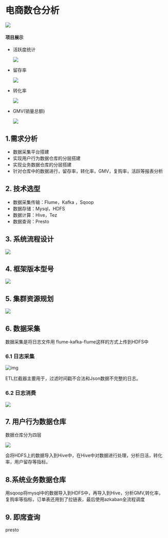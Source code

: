 # 电商数仓分析

![](image/可视化平台.png)

#### 项目展示

* 活跃度统计

  ![](image/活跃度.png)

* 留存率

  ![](image/留存率.png)

* 转化率

  ![](image/转化率.png)

* GMV(销量总额)

  ![](image/gmv.png)

## 1.需求分析

* 数据采集平台搭建
* 实现用户行为数据仓库的分层搭建
* 实现业务数据仓库的分层搭建
* 针对仓库中的数据进行，留存率，转化率，GMV，复购率，活跃等报表分析

## 2. 技术选型

* 数据采集传输：Flume，Kafka ，Sqoop
* 数据存储：Mysql，HDFS
* 数据计算：Hive，Tez
* 数据查询：Presto

## 3. 系统流程设计

![](image/系统流程设计.png)

## 4. 框架版本型号

![](image/框架版本型号.png)

## 5. 集群资源规划

![](image/集群规划.png)

## 6. 数据采集

数据采集是将日志文件用 flume-kafka-flume这样的方式上传到HDFS中

### 6.1  日志采集

![img](image/日志采集.png)

ETL拦截器主要用于，过滤时间戳不合法和Json数据不完整的日志。

### 6.2 日志消费

![](image/日志消费.png)

## 7. 用户行为数据仓库

数据仓库分为四层

![](image/数据仓库分层.png)

会将HDFS上的数据导入到Hive中，在Hive中对数据进行处理，分析日活，转化率，用户留存等指标。

## 8.系统业务数据仓库

用sqoop将mysql中的数据导入到HDFS中，再导入到Hive，分析GMV,转化率，复购率等指标，订单表还用到了拉链表，最后使用azkaban全流程调度

## 9. 即席查询

presto

